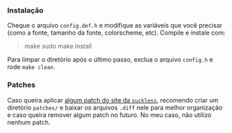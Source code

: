 ### Instalação

Cheque o arquivo `config.def.h` e modifique as variáveis que você precisar (como a fonte, tamanho da fonte, colorscheme, etc). Compile e instale com:

> make
> sudo make install

Para limpar o diretório após o último passo, exclua o arquivo `config.h` e rode `make clean`. 

### Patches

Caso queira aplicar [algum patch do site da `suckless`](https://st.suckless.org/patches/), recomendo criar um diretório `patches/` e baixar os arquivos `.diff` nele para melhor organização e caso queira remover algum patch no futuro. No meu caso, não utilizo nenhum patch.
